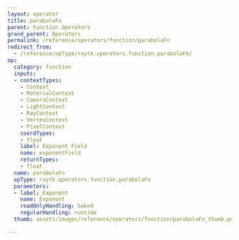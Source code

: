 ```yaml
---
layout: operator
title: parabolaFn
parent: Function Operators
grand_parent: Operators
permalink: /reference/operators/function/parabolaFn
redirect_from:
  - /reference/opType/raytk.operators.function.parabolaFn/
op:
  category: function
  inputs:
  - contextTypes:
    - Context
    - MaterialContext
    - CameraContext
    - LightContext
    - RayContext
    - VertexContext
    - PixelContext
    coordTypes:
    - float
    label: Exponent Field
    name: exponentField
    returnTypes:
    - float
  name: parabolaFn
  opType: raytk.operators.function.parabolaFn
  parameters:
  - label: Exponent
    name: Exponent
    readOnlyHandling: baked
    regularHandling: runtime
  thumb: assets/images/reference/operators/function/parabolaFn_thumb.png

---
```

